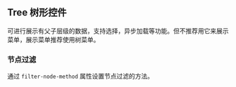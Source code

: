 <div class="demo-header">
<p class="overviewicon">
  <span class="wapi-navigation-tree"/>
</p>

## Tree 树形控件

<nova-uxlink widget-name="Tree"></nova-uxlink>

可进行展示有父子层级的数据，支持选择，异步加载等功能。但不推荐用它来展示菜单，展示菜单推荐使用树菜单。
</div>

### 节点过滤

通过 `filter-node-method` 属性设置节点过滤的方法。

<nova-demo-view link="tree/filter-node"></nova-demo-view>

<br>
